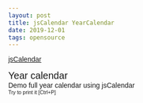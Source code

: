```yaml
---
layout: post
title: jsCalendar YearCalendar
date: 2019-12-01
tags: opensource
---
```


<!-- jsCalendar -->
<link rel="stylesheet" type="text/css" href="/assets/vendor/jsCalendar_v1.4.4/jsCalendar.min.css">
<!-- <link rel="stylesheet" type="text/css" href="../themes/jsCalendar.micro.css"> -->
<script type="text/javascript" src="/assets/vendor/jsCalendar_v1.4.4/jsCalendar.min.js"></script>
<script type="text/javascript" src="/assets/vendor/jsCalendar_v1.4.4/jsCalendar.datepicker.min.js"></script>

<style>
  html, body {
    font-family: "Century Gothic", CenturyGothic, AppleGothic, sans-serif;
  }
  .description {
    padding-bottom: 40px;
    text-align: left;
    width: 970px;
    margin: 0 auto;
  }
  #year-calendar {
    width: 1030px;
    text-align: center;
    margin: 0 auto;
  }
  #year-calendar .year-title {
    padding: 10px 32px;
    font-size: 36px;
    text-align: left;
  }
  #year-calendar .jsCalendar {
    display : inline-block;
  }
  #year-calendar .jsCalendar-previous,
  #year-calendar .jsCalendar-next {
    opacity: 0.2;
    color: #888888;
  }
  .version {
    font-size: 10px;
    opacity: 0.6;
    text-align: right;
    width: 970px;
    margin: 0 auto;
    padding-top: 20px;
  }
  @media print {
    html, body {
      width: 100%;
      height: 100%;
    }
    body {
      zoom: 62%;
    }
    .description {
      display: none;
    }
    @page {
      size: A4 Portrait;
      max-height: 100%;
      max-width: 100%;
    }
  }
</style>

[jsCalendar](https://gramthanos.github.io/jsCalendar/index.html)

<div class="description">
  <div style="font-size: 1.4em;">Year calendar</div>
  <div>Demo full year calendar using jsCalendar</div>
  <div style="font-size: 0.75em;">Try to print it [Ctrl+P]</div>
</div>

<!-- Full Calendar wrapper -->
<div id="year-calendar"></div>

<!-- Create the calendar -->
<script type="text/javascript">
  // Get element
  var wrapper = document.getElementById("year-calendar");
  // Variables
  var date = new Date();
  var year = date.getYear() + 1900;
  var div;
  // Create title
  div = document.createElement("div");
  div.className = "year-title";
  div.textContent = year;
  wrapper.appendChild(div);
  // Create calendars
  var calendars = [];
  for (var i = 0; i < 12; i++) {
    // Create element
    div = document.createElement("div");
    div.className = "clean-theme";
    wrapper.appendChild(div);
    // Create month calender (we set the date to 0)
    calendars.push(
      jsCalendar.new(div, 0, {
        zeroFill : true,
        navigator : false
      })
    );
    calendars[i].goto("01-" + ((i + 1 < 10) ? "0" : "") + (i + 1) + "-" + year);
  }
</script>

<div class="version">
  jsCalendar <script type="text/javascript">document.writeln(jsCalendar.version);</script>
</div>
